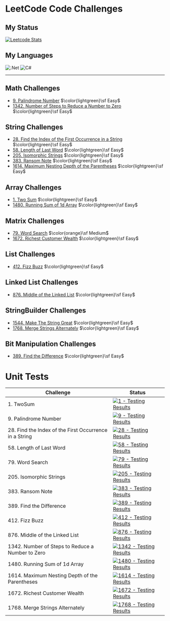 # LeetCode Code Challenges

## My Status

[![Leetcode Stats](https://leetcard.jacoblin.cool/F4NT0_C0D3?theme=dark&font=Fira%20Code&ext=heatmap)](https://leetcode.com/F4NT0_C0D3/)

## My Languages

![.Net](https://img.shields.io/badge/.NET-5C2D91?style=for-the-badge&logo=.net&logoColor=white)
![C#](https://img.shields.io/badge/c%23-%23239120.svg?style=for-the-badge&color=purple&logo=csharp&logoColor=white)

---

## Math Challenges

- [9. Palindrome Number](My-LeetCode-Solvings/blob/main/9/README.md) $\color{lightgreen}\sf Easy$
- [1342. Number of Steps to Reduce a Number to Zero](My-LeetCode-Solvings/blob/main/1342/README.md) $\color{lightgreen}\sf Easy$ 

## String Challenges

- [28. Find the Index of the First Occurrence in a String](My-LeetCode-Solvings/blob/main/28/README.md) $\color{lightgreen}\sf Easy$
- [58. Length of Last Word](My-LeetCode-Solvings/blob/main/58/README.md) $\color{lightgreen}\sf Easy$
- [205. Isomorphic Strings](My-LeetCode-Solvings/blob/main/205/README.md) $\color{lightgreen}\sf Easy$
- [383. Ransom Note](My-LeetCode-Solvings/blob/main/383/README.md) $\color{lightgreen}\sf Easy$
- [1614. Maximum Nesting Depth of the Parentheses](My-LeetCode-Solvings/blob/main/1614/README.md) $\color{lightgreen}\sf Easy$

## Array Challenges

- [1.  Two Sum](My-LeetCode-Solvings/blob/main/1/README.md) $\color{lightgreen}\sf Easy$
- [1480. Running Sum of 1d Array](My-LeetCode-Solvings/blob/main/1480/README.md) $\color{lightgreen}\sf Easy$

## Matrix Challenges

- [79. Word Search](My-LeetCode-Solvings/blob/main/79/README.md)  $\color{orange}\sf Medium$
- [1672. Richest Customer Wealth](My-LeetCode-Solvings/blob/main/1672/README.md) $\color{lightgreen}\sf Easy$

## List Challenges

- [412. Fizz Buzz](My-LeetCode-Solvings/blob/main/412/README.md)  $\color{lightgreen}\sf Easy$

## Linked List Challenges

- [876. Middle of the Linked List](My-LeetCode-Solvings/blob/main/876/README.md) $\color{lightgreen}\sf Easy$

## StringBuilder Challenges

- [1544. Make The String Great](My-LeetCode-Solvings/blob/main/1544/README.md) $\color{lightgreen}\sf Easy$
- [1768. Merge Strings Alternately](My-LeetCode-Solvings/blob/main/1768/README.md) $\color{lightgreen}\sf Easy$

## Bit Manipulation Challenges

- [389. Find the Difference](My-LeetCode-Solvings/blob/main/389/README.md) $\color{lightgreen}\sf Easy$

# Unit Tests

| Challenge | Status
|---|---|
| 1. TwoSum | [![1 - Testing Results](https://github.com/F4NT0/My-LeetCode-Solvings/actions/workflows/1.yml/badge.svg)](https://github.com/F4NT0/My-LeetCode-Solvings/actions/workflows/1.yml)
| 9. Palindrome Number| [![9 - Testing Results](https://github.com/F4NT0/My-LeetCode-Solvings/actions/workflows/9.yml/badge.svg)](https://github.com/F4NT0/My-LeetCode-Solvings/actions/workflows/9.yml)
| 28. Find the Index of the First Occurrence in a String | [![28 - Testing Results](https://github.com/F4NT0/My-LeetCode-Solvings/actions/workflows/28.yml/badge.svg)](https://github.com/F4NT0/My-LeetCode-Solvings/actions/workflows/28.yml)
| 58. Length of Last Word| [![58 - Testing Results](https://github.com/F4NT0/My-LeetCode-Solvings/actions/workflows/58.yml/badge.svg)](https://github.com/F4NT0/My-LeetCode-Solvings/actions/workflows/58.yml)
| 79. Word Search | [![79 - Testing Results](https://github.com/F4NT0/My-LeetCode-Solvings/actions/workflows/79.yml/badge.svg)](https://github.com/F4NT0/My-LeetCode-Solvings/actions/workflows/79.yml)
| 205. Isomorphic Strings | [![205 - Testing Results](https://github.com/F4NT0/My-LeetCode-Solvings/actions/workflows/205.yml/badge.svg)](https://github.com/F4NT0/My-LeetCode-Solvings/actions/workflows/205.yml)
| 383. Ransom Note | [![383 - Testing Results](https://github.com/F4NT0/My-LeetCode-Solvings/actions/workflows/383.yml/badge.svg)](https://github.com/F4NT0/My-LeetCode-Solvings/actions/workflows/383.yml)
| 389. Find the Difference | [![389 - Testing Results](https://github.com/F4NT0/My-LeetCode-Solvings/actions/workflows/389.yml/badge.svg)](https://github.com/F4NT0/My-LeetCode-Solvings/actions/workflows/389.yml)
| 412. Fizz Buzz | [![412 - Testing Results](https://github.com/F4NT0/My-LeetCode-Solvings/actions/workflows/412.yml/badge.svg)](https://github.com/F4NT0/My-LeetCode-Solvings/actions/workflows/412.yml)
| 876. Middle of the Linked List | [![876 - Testing Results](https://github.com/F4NT0/My-LeetCode-Solvings/actions/workflows/876.yml/badge.svg)](https://github.com/F4NT0/My-LeetCode-Solvings/actions/workflows/876.yml)
| 1342. Number of Steps to Reduce a Number to Zero | [![1342 - Testing Results](https://github.com/F4NT0/My-LeetCode-Solvings/actions/workflows/1342.yml/badge.svg)](https://github.com/F4NT0/My-LeetCode-Solvings/actions/workflows/1342.yml)
| 1480. Running Sum of 1d Array | [![1480 - Testing Results](https://github.com/F4NT0/My-LeetCode-Solvings/actions/workflows/1480.yml/badge.svg)](https://github.com/F4NT0/My-LeetCode-Solvings/actions/workflows/1480.yml)
| 1614. Maximum Nesting Depth of the Parentheses | [![1614 - Testing Results](https://github.com/F4NT0/My-LeetCode-Solvings/actions/workflows/1614.yml/badge.svg)](https://github.com/F4NT0/My-LeetCode-Solvings/actions/workflows/1614.yml)
| 1672. Richest Customer Wealth  | [![1672 - Testing Results](https://github.com/F4NT0/My-LeetCode-Solvings/actions/workflows/1672.yml/badge.svg)](https://github.com/F4NT0/My-LeetCode-Solvings/actions/workflows/1672.yml)
| 1768. Merge Strings Alternately | [![1768 - Testing Results](https://github.com/F4NT0/My-LeetCode-Solvings/actions/workflows/1768.yml/badge.svg)](https://github.com/F4NT0/My-LeetCode-Solvings/actions/workflows/1768.yml)